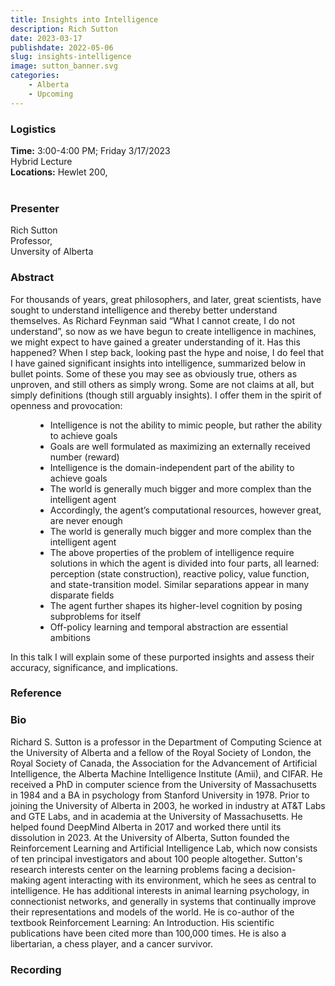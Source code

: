 ```yaml
---
title: Insights into Intelligence
description: Rich Sutton
date: 2023-03-17
publishdate: 2022-05-06
slug: insights-intelligence
image: sutton_banner.svg
categories:
    - Alberta
    - Upcoming
---
```


### Logistics
<p>
    <strong> Time:</strong> 3:00-4:00 PM; Friday 3/17/2023<br>
    Hybrid Lecture <br>
    <strong>Locations:</strong> Hewlet 200, <br><br>
</p>

### Presenter
<p>
    Rich Sutton<br>
    Professor,<br>
    Unversity of Alberta<br>
</p>

### Abstract
<p>
    For thousands of years, great philosophers, and later, great scientists, have sought to understand intelligence and thereby better understand themselves. As Richard Feynman said “What I cannot create, I do not understand”, so now as we have begun to create intelligence in machines, we might expect to have gained a greater understanding of it. Has this happened? When I step back, looking past the hype and noise, I do feel that I have gained significant insights into intelligence, summarized below in bullet points. Some of these you may see as obviously true, others as unproven, and still others as simply wrong. Some are not claims at all, but simply definitions (though still arguably insights). I offer them in the spirit of openness and provocation:
    <ul style="margin-left: 40px;">
        <li>Intelligence is not the ability to mimic people, but rather the ability to achieve goals</li>
        <li>Goals are well formulated as maximizing an externally received number (reward)</li>
        <li>Intelligence is the domain-independent part of the ability to achieve goals</li>
        <li>The world is generally much bigger and more complex than the intelligent agent</li>
        <li>Accordingly, the agent’s computational resources, however great, are never enough</li>
        <li>The world is generally much bigger and more complex than the intelligent agent</li>
        <li>The above properties of the problem of intelligence require solutions in which the agent is divided into four parts, all learned: perception (state construction), reactive policy, value function, and state-transition model. Similar separations appear in many disparate fields</li>
        <li>The agent further shapes its higher-level cognition by posing subproblems for itself</li>
        <li>Off-policy learning and temporal abstraction are essential ambitions</li>
    </ul>
    In this talk I will explain some of these purported insights and assess their accuracy, significance, and implications.
</p>

### Reference
<p>
</p>

### Bio
<p>
    Richard S. Sutton is a professor in the Department of Computing Science at the University of Alberta and a fellow of the Royal Society of London, the Royal Society of Canada, the Association for the Advancement of Artificial Intelligence, the Alberta Machine Intelligence Institute (Amii), and CIFAR. He received a PhD in computer science from the University of Massachusetts in 1984 and a BA in psychology from Stanford University in 1978. Prior to joining the University of Alberta in 2003, he worked in industry at AT&T Labs and GTE Labs, and in academia at the University of Massachusetts. He helped found DeepMind Alberta in 2017 and worked there until its dissolution in 2023. At the University of Alberta, Sutton founded the Reinforcement Learning and Artificial Intelligence Lab, which now consists of ten principal investigators and about 100 people altogether.
    Sutton's research interests center on the learning problems facing a decision-making agent interacting with its environment, which he sees as central to intelligence. He has additional interests in animal learning psychology, in connectionist networks, and generally in systems that continually improve their representations and models of the world. He is co-author of the textbook Reinforcement Learning: An Introduction. His scientific publications have been cited more than 100,000 times. He is also a libertarian, a chess player, and a cancer survivor.</a>
</p>

### Recording
<p>
</p>
